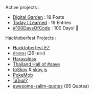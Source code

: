 Active projects :

- [Digital Garden](https://monosor.com) : 19 Posts
- [Today I Learned](https://github.com/narze/til) : 19 Entries
- [#100DaysOfCode](https://github.com/narze/100daysofcode) : 100 Days! 🎉

Hacktoberfest Projects :

- [Hacktoberfest EZ](https://github.com/narze/hacktoberfest_ez)
- [ต่อเพลง](https://github.com/narze/torpleng) (26 เพลง)
- [Harassless](https://github.com/narze/harassless)
- [Thailand Hall of #save](https://github.com/narze/thailand-hall-of-save)
- [toSkoy](https://github.com/narze/toSkoy) & [skoy.js](https://github.com/narze/skoy.js)
- [PokeMob](https://github.com/narze/PokeMob)
- [ได้ไหม!?](https://github.com/narze/DaiMai)
- [awesome-salim-quotes](https://github.com/narze/awesome-salim-quotes) (65 Quotes)
